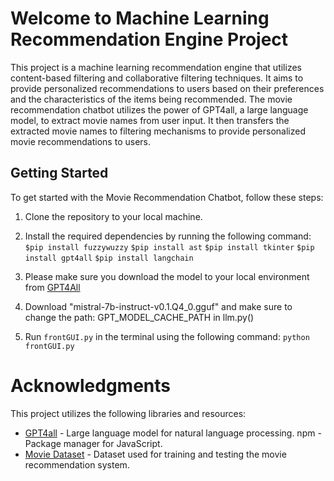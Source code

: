 # Welcome to Machine Learning Recommendation Engine Project

This project is a machine learning recommendation engine that utilizes content-based filtering and collaborative filtering techniques. It aims to provide personalized recommendations to users based on their preferences and the characteristics of the items being recommended. The movie recommendation chatbot utilizes the power of GPT4all, a large language model, to extract movie names from user input. It then transfers the extracted movie names to filtering mechanisms to provide personalized movie recommendations to users.


## Getting Started

To get started with the Movie Recommendation Chatbot, follow these steps:

1. Clone the repository to your local machine.
2. Install the required dependencies by running the following command:
`$pip install fuzzywuzzy`
`$pip install ast`
`$pip install tkinter`
`$pip install gpt4all`
`$pip install langchain`

3. Please make sure you download the model to your local environment from [GPT4All](https://gpt4all.io/index.html)
4. Download "mistral-7b-instruct-v0.1.Q4_0.gguf" and make sure to change the path: GPT_MODEL_CACHE_PATH in llm.py()
5. Run `frontGUI.py` in the terminal using the following command:
`python frontGUI.py`


# Acknowledgments
This project utilizes the following libraries and resources:

- [GPT4all]() - Large language model for natural language processing.
npm - Package manager for JavaScript.
- [Movie Dataset](https://www.kaggle.com/datasets/grouplens/movielens-20m-dataset/) - Dataset used for training and testing the movie recommendation system.


